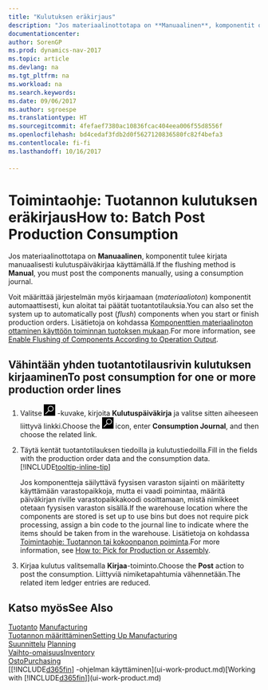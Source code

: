 ```yaml
---
title: "Kulutuksen eräkirjaus"
description: "Jos materiaalinottotapa on **Manuaalinen**, komponentit on kirjattava manuaalisesti kulutuspäiväkirjan avulla."
documentationcenter: 
author: SorenGP
ms.prod: dynamics-nav-2017
ms.topic: article
ms.devlang: na
ms.tgt_pltfrm: na
ms.workload: na
ms.search.keywords: 
ms.date: 09/06/2017
ms.author: sgroespe
ms.translationtype: HT
ms.sourcegitcommit: 4fefaef7380ac10836fcac404eea006f55d8556f
ms.openlocfilehash: bd4cedaf3fdb2d0f5627120836580fc82f4befa3
ms.contentlocale: fi-fi
ms.lasthandoff: 10/16/2017

---
```

# <a name="how-to-batch-post-production-consumption"></a><span data-ttu-id="148d6-103">Toimintaohje: Tuotannon kulutuksen eräkirjaus</span><span class="sxs-lookup"><span data-stu-id="148d6-103">How to: Batch Post Production Consumption</span></span>
<span data-ttu-id="148d6-104">Jos materiaalinottotapa on **Manuaalinen**, komponentit tulee kirjata manuaalisesti kulutuspäiväkirjaa käyttämällä.</span><span class="sxs-lookup"><span data-stu-id="148d6-104">If the flushing method is **Manual**, you must post the components manually, using a consumption journal.</span></span>

<span data-ttu-id="148d6-105">Voit määrittää järjestelmän myös kirjaamaan (*materiaalioton*) komponentit automaattisesti, kun aloitat tai päätät tuotantotilauksia.</span><span class="sxs-lookup"><span data-stu-id="148d6-105">You can also set the system up to automatically post (*flush*) components when you start or finish production orders.</span></span> <span data-ttu-id="148d6-106">Lisätietoja on kohdassa [Komponenttien materiaalinoton ottaminen käyttöön toiminnan tuotoksen mukaan](production-how-to-flush-components-according-to-operation-output.md).</span><span class="sxs-lookup"><span data-stu-id="148d6-106">For more information, see [Enable Flushing of Components According to Operation Output](production-how-to-flush-components-according-to-operation-output.md).</span></span>

## <a name="to-post-consumption-for-one-or-more-production-order-lines"></a><span data-ttu-id="148d6-107">Vähintään yhden tuotantotilausrivin kulutuksen kirjaaminen</span><span class="sxs-lookup"><span data-stu-id="148d6-107">To post consumption for one or more production order lines</span></span>  
1.  <span data-ttu-id="148d6-108">Valitse ![Etsi sivu tai raportti](media/ui-search/search_small.png "Etsi sivu tai raportti -kuvake") -kuvake, kirjoita **Kulutuspäiväkirja** ja valitse sitten aiheeseen liittyvä linkki.</span><span class="sxs-lookup"><span data-stu-id="148d6-108">Choose the ![Search for Page or Report](media/ui-search/search_small.png "Search for Page or Report icon") icon, enter **Consumption Journal**, and then choose the related link.</span></span>  
2.  <span data-ttu-id="148d6-109">Täytä kentät tuotantotilauksen tiedoilla ja kulutustiedoilla.</span><span class="sxs-lookup"><span data-stu-id="148d6-109">Fill in the fields with the production order data and the consumption data.</span></span> [!INCLUDE[tooltip-inline-tip](includes/tooltip-inline-tip_md.md)]  

    <span data-ttu-id="148d6-110">Jos komponentteja säilyttävä fyysisen varaston sijainti on määritetty käyttämään varastopaikkoja, mutta ei vaadi poimintaa, määritä päiväkirjan riville varastopaikkakoodi osoittamaan, mistä nimikkeet otetaan fyysisen varaston sisällä.</span><span class="sxs-lookup"><span data-stu-id="148d6-110">If the warehouse location where the components are stored is set up to use bins but does not require pick processing, assign a bin code to the journal line to indicate where the items should be taken from in the warehouse.</span></span> <span data-ttu-id="148d6-111">Lisätietoja on kohdassa [Toimintaohje: Tuotannon tai kokoonpanon poiminta](warehouse-how-to-pick-for-production.md).</span><span class="sxs-lookup"><span data-stu-id="148d6-111">For more information, see [How to: Pick for Production or Assembly](warehouse-how-to-pick-for-production.md).</span></span>  
3.  <span data-ttu-id="148d6-112">Kirjaa kulutus valitsemalla **Kirjaa**-toiminto.</span><span class="sxs-lookup"><span data-stu-id="148d6-112">Choose the **Post** action to post the consumption.</span></span> <span data-ttu-id="148d6-113">Liittyviä nimiketapahtumia vähennetään.</span><span class="sxs-lookup"><span data-stu-id="148d6-113">The related item ledger entries are reduced.</span></span>

## <a name="see-also"></a><span data-ttu-id="148d6-114">Katso myös</span><span class="sxs-lookup"><span data-stu-id="148d6-114">See Also</span></span>  
<span data-ttu-id="148d6-115">[Tuotanto](production-manage-manufacturing.md)  </span><span class="sxs-lookup"><span data-stu-id="148d6-115">[Manufacturing](production-manage-manufacturing.md)  </span></span>  
[<span data-ttu-id="148d6-116">Tuotannon määrittäminen</span><span class="sxs-lookup"><span data-stu-id="148d6-116">Setting Up Manufacturing</span></span>](production-configure-production-processes.md)  
<span data-ttu-id="148d6-117">[Suunnittelu](production-planning.md)    </span><span class="sxs-lookup"><span data-stu-id="148d6-117">[Planning](production-planning.md)    </span></span>  
[<span data-ttu-id="148d6-118">Vaihto-omaisuus</span><span class="sxs-lookup"><span data-stu-id="148d6-118">Inventory</span></span>](inventory-manage-inventory.md)  
[<span data-ttu-id="148d6-119">Osto</span><span class="sxs-lookup"><span data-stu-id="148d6-119">Purchasing</span></span>](purchasing-manage-purchasing.md)  
<span data-ttu-id="148d6-120">[[!INCLUDE[d365fin](includes/d365fin_md.md)] -ohjelman käyttäminen](ui-work-product.md)</span><span class="sxs-lookup"><span data-stu-id="148d6-120">[Working with [!INCLUDE[d365fin](includes/d365fin_md.md)]](ui-work-product.md)</span></span>

